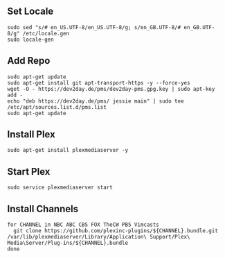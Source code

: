 ## Set Locale
```
sudo sed "s/# en_US.UTF-8/en_US.UTF-8/g; s/en_GB.UTF-8/# en_GB.UTF-8/g" /etc/locale.gen
sudo locale-gen
```

## Add Repo
```
sudo apt-get update
sudo apt-get install git apt-transport-https -y --force-yes
wget -O - https://dev2day.de/pms/dev2day-pms.gpg.key | sudo apt-key add -
echo "deb https://dev2day.de/pms/ jessie main" | sudo tee /etc/apt/sources.list.d/pms.list
sudo apt-get update
```

## Install Plex
```
sudo apt-get install plexmediaserver -y
```

## Start Plex
```
sudo service plexmediaserver start
```

## Install Channels
```
for CHANNEL in NBC ABC CBS FOX TheCW PBS Vimcasts
  git clone https://github.com/plexinc-plugins/${CHANNEL}.bundle.git /var/lib/plexmediaserver/Library/Application\ Support/Plex\ Media\Server/Plug-ins/${CHANNEL}.bundle
done
```
